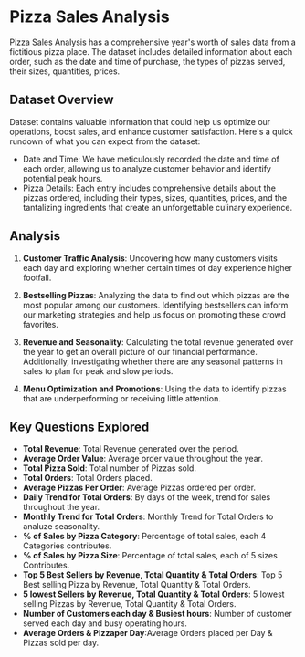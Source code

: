 # Pizza Sales Analysis
Pizza Sales Analysis has a comprehensive year's worth of sales data from a fictitious pizza place. The dataset includes detailed information about each order, such as the date and time of purchase, the types of pizzas served, their sizes, quantities, prices.

## Dataset Overview

Dataset contains valuable information that could help us optimize our operations, boost sales, and enhance customer satisfaction. Here's a quick rundown of what you can expect from the dataset:
- Date and Time: We have meticulously recorded the date and time of each order, allowing us to analyze customer behavior and identify potential peak hours.
- Pizza Details: Each entry includes comprehensive details about the pizzas ordered, including their types, sizes, quantities, prices, and the tantalizing ingredients that create an unforgettable culinary experience.

## Analysis

1. **Customer Traffic Analysis**: Uncovering how many customers visits each day and exploring  whether certain times of day experience higher footfall. 

2. **Bestselling Pizzas**: Analyzing the data to find out which pizzas are the most popular among our customers. Identifying bestsellers can inform our marketing strategies and help us focus on promoting these crowd favorites.

3. **Revenue and Seasonality**: Calculating  the total revenue generated over the year to get an overall picture of our financial performance. Additionally, investigating  whether there are any seasonal patterns in sales to plan for peak and slow periods.

4. **Menu Optimization and Promotions**: Using the data to identify pizzas that are underperforming or receiving little attention.

## Key Questions Explored

 - **Total Revenue**: Total Revenue generated over the period.
 - **Average Order Value**: Average order value throughout the year.
 - **Total Pizza Sold**: Total number of Pizzas sold.
 - **Total Orders**: Total Orders placed.
 - **Average Pizzas Per Order**: Average Pizzas ordered per order.
 - **Daily Trend for Total Orders**: By days of the week, trend for sales throughout the year.
 - **Monthly Trend for Total Orders**: Monthly Trend for Total Orders to analuze seasonality.
 - **% of Sales by Pizza Category**: Percentage of total sales, each 4 Categories contributes.
 - **% of Sales by Pizza Size**: Percentage of total sales, each of 5 sizes Contributes.
 - **Top 5 Best Sellers by Revenue, Total Quantity & Total Orders**: Top 5 Best selling Pizza by Revenue, Total Quantity & Total Orders.
 - **5 lowest Sellers by Revenue, Total Quantity & Total Orders**: 5 lowest selling Pizzas by Revenue, Total Quantity & Total Orders.
 - **Number of Customers each day & Busiest hours**: Number of customer served each day and busy operating hours.
 - **Average Orders & Pizzaper Day**:Average Orders placed per Day & Pizzas sold per day.

 
